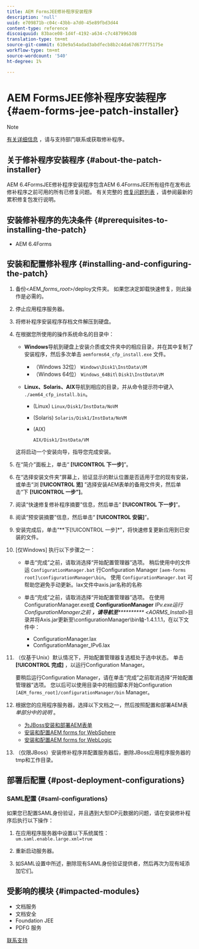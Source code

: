 ```yaml
---
title: AEM FormsJEE修补程序安装程序
description: 'null'
uuid: e709871b-c04c-43bb-a7d0-45e89fbd3d44
content-type: reference
discoiquuid: 83bace08-1d4f-4192-a634-c7c4879963d8
translation-type: tm+mt
source-git-commit: 610e9a54adad3abdfecb8b2c4da67d677f75175e
workflow-type: tm+mt
source-wordcount: '540'
ht-degree: 1%

---
```



# AEM FormsJEE修补程序安装程序 {#aem-forms-jee-patch-installer}

>[!NOTE]
>
>[有关详细信息](https://www.adobe.com/account/sign-in.supportportal.html) ，请与支持部门联系或获取修补程序。

## 关于修补程序安装程序 {#about-the-patch-installer}

AEM 6.4FormsJEE修补程序安装程序包含AEM 6.4FormsJEE所有组件在发布此修补程序之前可用的所有已修复问题。 有关完整的 [修复问题列表](cfp-release-notes.md) ，请参阅最新的累积修复包发行说明。

## 安装修补程序的先决条件 {#prerequisites-to-installing-the-patch}

* AEM 6.4Forms

## 安装和配置修补程序 {#installing-and-configuring-the-patch}

1. 备份&lt;AEM_*forms_root*>/deploy文件夹。 如果您决定卸载快速修复，则此操作是必需的。
1. 停止应用程序服务器。
1. 将修补程序安装程序存档文件解压到硬盘。
1. 在根据您所使用的操作系统命名的目录中：

   * **Windows**&#x200B;导航到硬盘上安装介质或文件夹中的相应目录，并在其中复制了安装程序，然后多次单击 
`aemforms64_cfp_install.exe` 文件。

      * （Windows 32位） `Windows\Disk1\InstData\VM`
      * （Windows 64位） `Windows_64Bit`\ `Disk1\InstData\VM`
   * **Linux、Solaris、AIX**&#x200B;导航到相应的目录，并从命令提示符中键入 
`./aem64_cfp_install.bin`。

      * (Linux) `Linux/Disk1/InstData/NoVM`
      * (Solaris) `Solaris/Disk1/InstData/NoVM`
      * (AIX)

         ```
         AIX/Disk1/InstData/VM
         ```
   这将启动一个安装向导，指导您完成安装。

1. 在“简介”面板上，单击“ **[!UICONTROL 下一步]**”。
1. 在“选择安装文件夹”屏幕上，验证显示的默认位置是否适用于您的现有安装，或单击“浏 **[!UICONTROL 览]** ”选择安装AEM表单的备用文件夹，然后单击“下 **[!UICONTROL 一步”]**。

1. 阅读“快速修复修补程序摘要”信息，然后单击“ **[!UICONTROL 下一步]**”。
1. 阅读“预安装摘要”信息，然后单击“ **[!UICONTROL 安装]**”。
1. 安装完成后，单击“**下[!UICONTROL 一步]*”，将快速修复更新应用到已安装的文件。
1. [仅Windows] 执行以下步骤之一：

   * 单击“完成”之前，请取消选择“开始配置管理器”选项。 稍后使用中的文件运 `ConfigurationManager.bat` 行Configuration Manager `[aem-forms root]\configurationManager\bin`。 使用 `ConfigurationManager.bat` 可帮助您避免手动更新。lax文件中axis.jar名称的名称
   * 单击“完成”之前，请取消选择“开始配置管理器”选项。 在使用ConfigurationManager.exe或 **ConfigurationManager** _IPv.exe运行ConfigurationManager之前 **，请导航至************ &lt;AORMS_Install_>目录并将Axis.jar更新至\configurationManager\bin轴-1.4.1.1.1，在以下文件中：

      * ConfigurationManager.lax
      * ConfigurationManager_IPv6.lax

1. （仅基于Unix）默认情况下，开始配置管理器复选框处于选中状态。 单击 **[!UICONTROL 完成]** ，以运行Configuration Manager。

   要稍后运行Configuration Manager，请在单击“完成”之前取消选择“开始配置管理器”选项。 您以后可以使用目录中的相应脚本开始Configuration `[AEM_forms_root]/configurationManager/bin` Manager。

1. 根据您的应用程序服务器，选择以下文档之一，然后按照配置和部署AEM表 *单部分中的说明* 。

   * [为JBoss安装和部署AEM表单](http://www.adobe.com/go/learn_aemforms_installJBoss_64)
   * [安装和配置AEM forms for WebSphere](http://www.adobe.com/go/learn_aemforms_installWebSphere_64)
   * [安装和配置AEM forms for WebLogic](http://www.adobe.com/go/learn_aemforms_installWebLogic_64)

1. （仅限JBoss）安装修补程序并配置服务器后，删除JBoss应用程序服务器的tmp和工作目录。

## 部署后配置 {#post-deployment-configurations}

### SAML配置 {#saml-configurations}

如果您已配置SAML身份验证，并且遇到大型IDP元数据的问题，请在安装修补程序后执行以下操作：

1. 在应用程序服务器中设置以下系统属性：\
   `um.saml.enable.large.xml=true`

1. 重新启动服务器。
1. 如SAML设置中所述，删除现有SAML身份验证提供者，然后再次为现有域添加它们。

## 受影响的模块 {#impacted-modules}

* 文档服务
* 文档安全
* Foundation JEE
* PDFG 服务

[联系支持](https://www.adobe.com/account/sign-in.supportportal.html)
